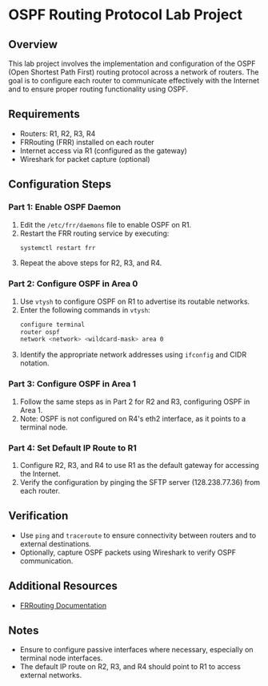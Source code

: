# OSPF Routing Protocol Lab Project

## Overview
This lab project involves the implementation and configuration of the OSPF (Open Shortest Path First) routing protocol across a network of routers. The goal is to configure each router to communicate effectively with the Internet and to ensure proper routing functionality using OSPF.

## Requirements
- Routers: R1, R2, R3, R4
- FRRouting (FRR) installed on each router
- Internet access via R1 (configured as the gateway)
- Wireshark for packet capture (optional)

## Configuration Steps

### Part 1: Enable OSPF Daemon
1. Edit the `/etc/frr/daemons` file to enable OSPF on R1.
2. Restart the FRR routing service by executing:
   ```bash
   systemctl restart frr
   ```
3. Repeat the above steps for R2, R3, and R4.

### Part 2: Configure OSPF in Area 0
1. Use `vtysh` to configure OSPF on R1 to advertise its routable networks.
2. Enter the following commands in `vtysh`:
   ```bash
   configure terminal
   router ospf
   network <network> <wildcard-mask> area 0
   ```
3. Identify the appropriate network addresses using `ifconfig` and CIDR notation.

### Part 3: Configure OSPF in Area 1
1. Follow the same steps as in Part 2 for R2 and R3, configuring OSPF in Area 1.
2. Note: OSPF is not configured on R4's eth2 interface, as it points to a terminal node.

### Part 4: Set Default IP Route to R1
1. Configure R2, R3, and R4 to use R1 as the default gateway for accessing the Internet.
2. Verify the configuration by pinging the SFTP server (128.238.77.36) from each router.

## Verification
- Use `ping` and `traceroute` to ensure connectivity between routers and to external destinations.
- Optionally, capture OSPF packets using Wireshark to verify OSPF communication.

## Additional Resources
- [FRRouting Documentation](http://docs.frrouting.org/en/latest/ospfd.html#configuring-ospf)

## Notes
- Ensure to configure passive interfaces where necessary, especially on terminal node interfaces.
- The default IP route on R2, R3, and R4 should point to R1 to access external networks.
